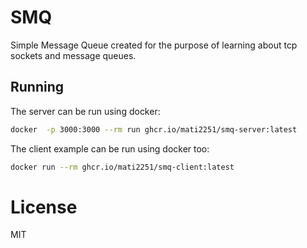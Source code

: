 # SMQ
Simple Message Queue created for the purpose of learning about tcp sockets and message queues. 
## Running
The server can be run using docker:
```bash
docker  -p 3000:3000 --rm run ghcr.io/mati2251/smq-server:latest 
```
The client example can be run using docker too:
```bash
docker run --rm ghcr.io/mati2251/smq-client:latest  
```
# License
MIT